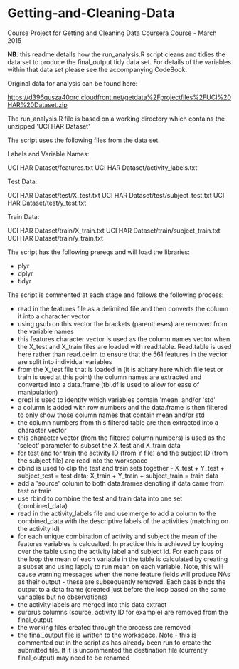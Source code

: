 # Getting-and-Cleaning-Data
Course Project for Getting and Cleaning Data Coursera Course - March 2015

**NB**: this readme details how the run_analysis.R script cleans and tidies the data set to produce the final_output tidy data set.  For details of the variables within that data set please see the accompanying CodeBook.

Original data for analysis can be found here:

https://d396qusza40orc.cloudfront.net/getdata%2Fprojectfiles%2FUCI%20HAR%20Dataset.zip

The run_analysis.R file is based on a working directory which contains the unzipped 'UCI HAR Dataset'

The script uses the following files from the data set.

Labels and Variable Names:

UCI HAR Dataset/features.txt
UCI HAR Dataset/activity_labels.txt

Test Data:

UCI HAR Dataset/test/X_test.txt
UCI HAR Dataset/test/subject_test.txt
UCI HAR Dataset/test/y_test.txt

Train Data:

UCI HAR Dataset/train/X_train.txt
UCI HAR Dataset/train/subject_train.txt
UCI HAR Dataset/train/y_train.txt

The script has the following prereqs and will load the libraries:

* plyr
* dplyr
* tidyr

The script is commented at each stage and follows the following process:

* read in the features file as a delimited file and then converts the column it into a character vector
* using gsub on this vector the brackets (parentheses) are removed from the variable names
* this features character vector is used as the column names vector when the X_test and X_train files are loaded with read.table.  Read.table is used here rather than read.delim to ensure that the 561 features in the vector are split into individual variables
* from the X_test file that is loaded in (it is abitary here which file test or train is used at this point) the column names are extracted and converted into a data.frame (tbl.df is used to allow for ease of manipulation)
* grepl is used to identify which variables contain 'mean' and/or 'std'
* a column is added with row numbers and the data.frame is then filtered to only show those column names that contain mean and/or std
* the column numbers from this filtered table are then extracted into a character vector
* this character vector (from the filtered column numbers) is used as the 'select' parameter to subset the X_test and X_train data
* for test and for train the activity ID (from Y file) and the subject ID (from the subject file) are read into the workspace
* cbind is used to clip the test and train sets together - X_test + Y_test + subject_test = test data; X_train + Y_train + subject_train = train data
* add a 'source' column to both data.frames denoting if data came from test or train
* use rbind to combine the test and train data into one set (combined_data)
* read in the activity_labels file and use merge to add a column to the combined_data with the descriptive labels of the activities (matching on the activity id)
* for each unique combination of activity and subject the mean of the features variables is calcualted.  In practice this is achieved by looping over the table using the activity label and subject id. For each pass of the loop the mean of each variable in the table is calculated by creating a subset and using lapply to run mean on each variable.  Note, this will cause warning messages when the none feature fields will produce NAs as their output - these are subsequently removed. Each pass binds the output to a data frame (created just before the loop based on the same variables but no observations)
* the activity labels are merged into this data extract
* surprus columns (source, activity ID for example) are removed from the final_output
* the working files created through the process are removed
* the final_output file is written to the workspace.  Note - this is commented out in the script as has already been run to create the submitted file.  If it is uncommented the destination file (currently final_output) may need to be renamed


